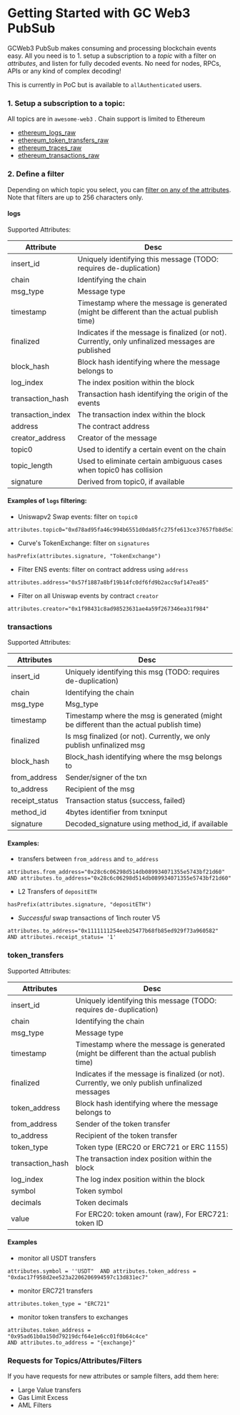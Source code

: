 # Getting Started with GC Web3 PubSub

GCWeb3 PubSub makes consuming and processing blockchain events easy.  All you need is to 1. setup a subscription to a *topic* with a filter on *attributes*, and listen for fully decoded events.    No need for nodes, RPCs, APIs or any kind of complex decoding!  

This is currently in PoC but is available to `allAuthenticated` users.


### 1. Setup a subscription to a topic:

All topics are in `awesome-web3` .  Chain support is limited to Ethereum

* [ethereum_logs_raw](https://console.cloud.google.com/cloudpubsub/topic/detail/ethereum_logs_raw?hl=en&project=awesome-web3)
*  [ethereum_token_transfers_raw](https://console.cloud.google.com/cloudpubsub/topic/detail/ethereum_token_transfers_raw?hl=en&project=awesome-web3)
* [ethereum_traces_raw](https://console.cloud.google.com/cloudpubsub/topic/detail/ethereum_traces_raw?hl=en&project=awesome-web3)
* [ethereum_transactions_raw](https://console.cloud.google.com/cloudpubsub/topic/detail/ethereum_transactions_raw?hl=en&project=awesome-web3)

### 2.  Define a filter

Depending on which topic you select, you can [filter on any of the attributes](https://cloud.google.com/pubsub/docs/subscription-message-filter).   Note that filters are up to 256 characters only.

#### logs

Supported Attributes:

| Attribute          | Desc                                                |
|--------------------|-----------------------------------------------------|
| insert_id          | Uniquely identifying this message (TODO: requires de-duplication) |
| chain              | Identifying the chain                                |
| msg_type           | Message type                                        |
| timestamp          | Timestamp where the message is generated (might be different than the actual publish time) |
| finalized          | Indicates if the message is finalized (or not). Currently, only unfinalized messages are published |
| block_hash         | Block hash identifying where the message belongs to |
| log_index          | The index position within the block                  |
| transaction_hash   | Transaction hash identifying the origin of the events |
| transaction_index  | The transaction index within the block               |
| address            | The contract address                                |
| creator_address    | Creator of the message                               |
| topic0             | Used to identify a certain event on the chain        |
| topic_length       | Used to eliminate certain ambiguous cases when topic0 has collision |
| signature          | Derived from topic0, if available                    |

#### Examples of `logs` filtering:

*   Uniswapv2 Swap events: filter on `topic0`

```
attributes.topic0="0xd78ad95fa46c994b6551d0da85fc275fe613ce37657fb8d5e3d130840159d822"
```

* Curve's TokenExchange: filter on `signatures` 

```
hasPrefix(attributes.signature, "TokenExchange")
```

* Filter ENS events: filter on contract address using `address`

```
attributes.address="0x57f1887a8bf19b14fc0df6fd9b2acc9af147ea85"
```

* Filter on all Uniswap events by contract `creator`

```
attributes.creator="0x1f98431c8ad98523631ae4a59f267346ea31f984"
```

### transactions

Supported Attributes:

| Attributes      | Desc                                                              |
|-----------------|-------------------------------------------------------------------|
| insert_id       | Uniquely identifying this msg (TODO: requires de-duplication)    |
| chain           | Identifying the chain                                             |
| msg_type        | Msg_type                                                          |
| timestamp       | Timestamp where the msg is generated (might be different than the actual publish time) |
| finalized       | Is msg finalized (or not). Currently, we only publish unfinalized msg |
| block_hash      | Block_hash identifying where the msg belongs to                   |
| from_address    | Sender/signer of the txn                                          |
| to_address      | Recipient of the msg                                               |
| receipt_status  | Transaction status {success, failed}                             |
| method_id       | 4bytes identifier from txninput                                   |
| signature       | Decoded_signature using method_id, if available                   |

#### Examples:

* transfers between `from_address` and `to_address`

```
attributes.from_address="0x28c6c06298d514db089934071355e5743bf21d60"  
AND attributes.to_address="0x28c6c06298d514db089934071355e5743bf21d60"
```

*  L2 Transfers of `depositETH` 

```
hasPrefix(attributes.signature, "depositETH")  
```

*  _Successful_ swap transactions of 1inch router V5
```
attributes.to_address="0x1111111254eeb25477b68fb85ed929f73a960582"  
AND attributes.receipt_status= '1'
```

### token_transfers

Supported Attributes:

| Attributes       | Desc                                                                                   |
| ---------------- | -------------------------------------------------------------------------------------- |
| insert_id        | Uniquely identifying this message (TODO: requires de-duplication)                      |
| chain            | Identifying the chain                                                                   |
| msg_type         | Message type                                                                           |
| timestamp        | Timestamp where the message is generated (might be different than the actual publish time) |
| finalized        | Indicates if the message is finalized (or not). Currently, we only publish unfinalized messages |
| token_address    | Block hash identifying where the message belongs to                                      |
| from_address     | Sender of the token transfer                                                           |
| to_address       | Recipient of the token transfer                                                        |
| token_type       | Token type (ERC20 or ERC721 or ERC 1155)                                               |
| transaction_hash | The transaction index position within the block                                         |
| log_index        | The log index position within the block                                                |
| symbol           | Token symbol                                                                           |
| decimals         | Token decimals                                                                         |
| value            | For ERC20: token amount (raw), For ERC721: token ID                                     |

#### Examples

* monitor all USDT transfers
```
attributes.symbol = ''USDT"  AND attributes.token_address = "0xdac17f958d2ee523a2206206994597c13d831ec7"
```
* monitor ERC721 transfers
```
attributes.token_type = "ERC721"
```
* monitor token transfers to exchanges
```
attributes.token_address = "0x95ad61b0a150d79219dcf64e1e6cc01f0b64c4ce"  
AND attributes.to_address = "{exchange}"
```



### Requests for Topics/Attributes/Filters

If you have requests for new attributes or sample filters, add them here:
* Large Value transfers
* Gas Limit Excess
* AML Filters





